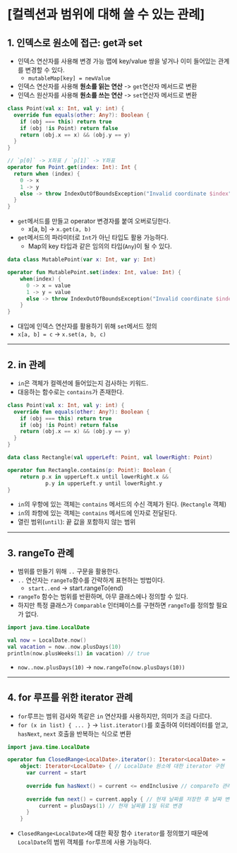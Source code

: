 # [컬렉션과 범위에 대해 쓸 수 있는 관례]

## 1. 인덱스로 원소에 접근: get과 set
- 인덱스 연산자를 사용해 변경 가능 맵에 key/value 쌍을 넣거나 이미 들어있는 관계를 변경할 수 있다.
  - `mutableMap[key] = newValue`
- 인덱스 연산자를 사용해 **원소를 읽는 연산** -> `get`연산자 메서드로 변환
- 인덱스 원산자를 사용해 **원소를 쓰는 연산** -> `set`연산자 메서드로 변환

```kotlin
class Point(val x: Int, val y: int) {
  override fun equals(other: Any?): Boolean {
    if (obj === this) return true
    if (obj !is Point) return false
    return (obj.x == x) && (obj.y == y)
  }
}

// `p[0]` -> X좌표 / `p[1]` -> Y좌표
operator fun Point.get(index: Int): Int {
  return when (index) {
    0 -> x
    1 -> y
    else -> throw IndexOutOfBoundsException("Invalid coordinate $index")
  }
}
```

- `get`메서드를 만들고 operator 변경자를 붙여 오버로딩한다.
  - x[a, b] -> `x.get(a, b)`
- `get`메서드의 파라미터로 `Int`가 아닌 타입도 활용 가능하다.
  - Map의 key 타입과 같은 임의의 타입(`Any`)이 될 수 있다.

```kotlin
data class MutablePoint(var x: Int, var y: Int)

operator fun MutablePoint.set(index: Int, value: Int) {
    when(index) {
      0 -> x = value
      1 -> y = value
      else -> throw IndexOutOfBoundsException("Invalid coordinate $index")
    }
}
```
- 대입에 인덱스 연산자를 활용하기 위해 `set`메서드 정의
- `x[a, b] = c` -> `x.set(a, b, c)`

---

## 2. in 관례
- `in`은 객체가 컬렉션에 들어있는지 검사하는 키워드.
- 대응하는 함수로는 `contains`가 존재한다.

```kotlin
class Point(val x: Int, val y: int) {
  override fun equals(other: Any?): Boolean {
    if (obj === this) return true
    if (obj !is Point) return false
    return (obj.x == x) && (obj.y == y)
  }
}

data class Rectangle(val upperLeft: Point, val lowerRight: Point)

operator fun Rectangle.contains(p: Point): Boolean {
    return p.x in upperLeft.x until lowerRight.x &&
            p.y in upperLeft.y until lowerRight.y
}
```
- `in`의 우항에 있는 객체는 `contains` 메서드의 수신 객체가 된다. (`Rectangle` 객체)
- `in`의 좌항에 있는 객체는 `contains` 메서드에 인자로 전달된다.
- 열린 범위(`until`): 끝 값을 포함하지 않는 범위

---

## 3. rangeTo 관례
- 범위를 만들기 위해 `..` 구문을 활용한다.
- `..` 연산자는 `rangeTo`함수를 간략하게 표현하는 방법이다.
  - `start..end` -> start.rangeTo(end)
- `rangeTo` 함수는 범위를 반환하며, 아무 클래스에나 정의할 수 있다.
- 하지만 특정 클래스가 `Comparable` 인터페이스를 구현하면 `rangeTo`를 정의할 필요가 없다.

```kotlin
import java.time.LocalDate

val now = LocalDate.now()
val vacation = now..now.plusDays(10)
println(now.plusWeeks(1) in vacation) // true
```
- `now..now.plusDays(10)` -> `now.rangeTo(now.plusDays(10))`

---

## 4. for 루프를 위한 iterator 관례
- `for`루프는 범위 검사와 똑같은 `in` 연산자를 사용하지만, 의미가 조금 다르다.
- `for (x in list) { ... }` -> `list.iterator()`를 호출하여 이터레이터를 얻고, `hasNext`, `next` 호출을 반복하는 식으로 변환

```kotlin
import java.time.LocalDate

operator fun ClosedRange<LocalDate>.iterator(): Iterator<LocalDate> = 
    object: Iterator<LocalDate> { // LocalDate 원소에 대한 iterator 구현
      var current = start
      
      override fun hasNext() = current <= endInclusive // compareTo 관례를 활용하여 날짜를 비교
      
      override fun next() = current.apply { // 현재 날짜를 저장한 후 날짜 변경
          current = plusDays(1) // 현재 날짜를 1일 뒤로 변경
      }
    }
```
- `ClosedRange<LocalDate>`에 대한 확장 함수 `iterator`를 정의했기 때문에 `LocalDate`의 범위 객체를 `for`루프에 사용 가능하다.